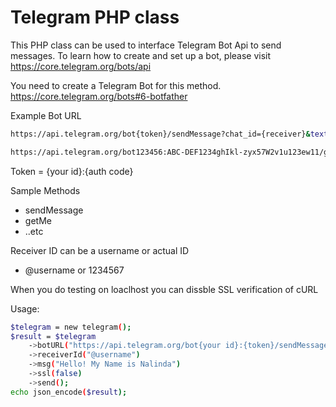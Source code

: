 # Telegram PHP class
This PHP class can be used to interface Telegram Bot Api to send messages. To learn how to create and set up a bot, please visit https://core.telegram.org/bots/api

You need to create a Telegram Bot for this method.
https://core.telegram.org/bots#6-botfather

Example Bot URL 
```sh 
https://api.telegram.org/bot{token}/sendMessage?chat_id={receiver}&text={message} 

https://api.telegram.org/bot123456:ABC-DEF1234ghIkl-zyx57W2v1u123ew11/getMe
```
Token = {your id}:{auth code}

Sample Methods
- sendMessage
- getMe
- ..etc

Receiver ID can be a username or actual ID 
- @username  or 1234567

When you do testing on loaclhost you can dissble SSL verification of cURL 

Usage:
```sh
$telegram = new telegram();
$result = $telegram
    ->botURL("https://api.telegram.org/bot{your id}:{token}/sendMessage")
    ->receiverId("@username")
    ->msg("Hello! My Name is Nalinda")
    ->ssl(false)
    ->send();
echo json_encode($result);
```
